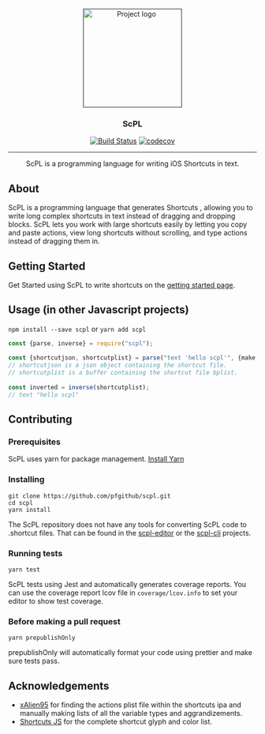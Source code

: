 <p align="center">
  <a href="" rel="noopener">
 <img height=200px src="https://i.imgur.com/vIVZPVg.png" alt="Project logo"></a>
</p>

<h3 align="center">ScPL</h3>

<div align="center">

[![Build Status](https://travis-ci.org/pfgithub/scpl.png)](https://travis-ci.org/pfgithub/scpl) [![codecov](https://codecov.io/gh/pfgithub/scpl/branch/master/graph/badge.svg)](https://codecov.io/gh/pfgithub/scpl)

</div>

---

<p align="center"> ScPL is a programming language for writing iOS Shortcuts in text.
    <br> 
</p>

## About <a name="about"></a>
ScPL is a programming language that generates Shortcuts , allowing you to write long complex shortcuts in text instead of dragging and dropping blocks. ScPL lets you work with large shortcuts easily by letting you copy and paste actions, view long shortcuts without scrolling, and type actions instead of dragging them in.

## Getting Started
Get Started using ScPL to write shortcuts on the [getting started page](https://docs.scpl.dev/gettingstarted).

## Usage (in other Javascript projects) <a name="usage"></a>

`npm install --save scpl` or `yarn add scpl`

```typescript
const {parse, inverse} = require("scpl");
 
const {shortcutjson, shortcutplist} = parse("text 'hello scpl'", {make: ["shortcutjson", "shortcutplist"]});
// shortcutjson is a json object containing the shortcut file.
// shortcutplist is a buffer containing the shortcut file bplist.
 
const inverted = inverse(shortcutplist);
// text "hello scpl"
```

## Contributing <a name="contributing"></a>

### Prerequisites
ScPL uses yarn for package management. [Install Yarn](https://yarnpkg.com/en/docs/install#debian-stable)

### Installing

```
git clone https://github.com/pfgithub/scpl.git
cd scpl
yarn install
```

The ScPL repository does not have any tools for converting ScPL code to .shortcut files. That can be found in the [scpl-editor](https://github.com/pfgithub/scpl-editor) or the [scpl-cli](https://github.com/pfgithub/scpl-cli) projects.

### Running tests <a name="tests"></a>

```
yarn test
```

ScPL tests using Jest and automatically generates coverage reports. You can use the coverage report lcov file in `coverage/lcov.info` to set your editor to show test coverage.

### Before making a pull request

```
yarn prepublishOnly
```

prepublishOnly will automatically format your code using prettier and make sure tests pass.

## Acknowledgements <a name="acknowledgement"></a>
- [xAlien95](https://github.com/xalien95/) for finding the actions plist file within the shortcuts ipa and manually making lists of all the variable types and aggrandizements.
- [Shortcuts JS](https://github.com/joshfarrant/shortcuts-js) for the complete shortcut glyph and color list.
